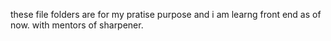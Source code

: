 these file folders are for my pratise purpose and  i am learng front end as of now. with mentors of sharpener.
